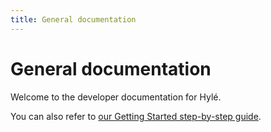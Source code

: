 ```yaml
---
title: General documentation
---
```


# General documentation

Welcome to the developer documentation for Hylé.

You can also refer to [our Getting Started step-by-step guide](../getting-started/index.md).